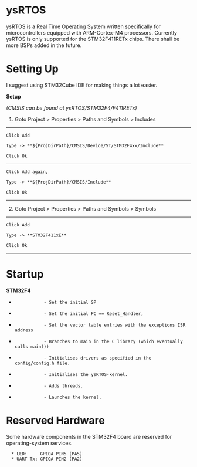 # ysRTOS
 ysRTOS is a Real Time Operating System written specifically for microcontrollers equipped with ARM-Cortex-M4 processors.
 Currently ysRTOS is only supported for the STM32F411RETx chips. There shall be more BSPs added in the future.

# Setting Up
 
 I suggest using STM32Cube IDE for making things a lot easier.

 **Setup**
 
 *(CMSIS can be found at ysRTOS/STM32F4/F411RETx)*
 
 1. Goto Project > Properties > Paths and Symbols > Includes
  
  ----------------------------------------------------------------------------------------
 	Click Add
  
 	Type -> **${ProjDirPath}/CMSIS/Device/ST/STM32F4xx/Include**
  
 	Click Ok
  
  ----------------------------------------------------------------------------------------

 	Click Add again,
  
 	Type -> **${ProjDirPath}/CMSIS/Include**
  
 	Click Ok
  
  ----------------------------------------------------------------------------------------

 2. Goto Project > Properties > Paths and Symbols > Symbols
   
  ---------------------------------------------------------------------------------------- 
 	Click Add
  
 	Type -> **STM32F411xE**
  
 	Click Ok
  ----------------------------------------------------------------------------------------
  
  # Startup
  
  **STM32F4** 
  *                - Set the initial SP
  *                - Set the initial PC == Reset_Handler,
  *                - Set the vector table entries with the exceptions ISR address
  *                - Branches to main in the C library (which eventually calls main())
  *                - Initialises drivers as specified in the config/config.h file.
  *                - Initialises the ysRTOS-kernel.
  *                - Adds threads.
  *                - Launches the kernel.

  # Reserved Hardware
  
  Some hardware components in the STM32F4 board are reserved for operating-system services.
  
      * LED:     GPIOA PIN5 (PA5)
      * UART Tx: GPIOA PIN2 (PA2)
